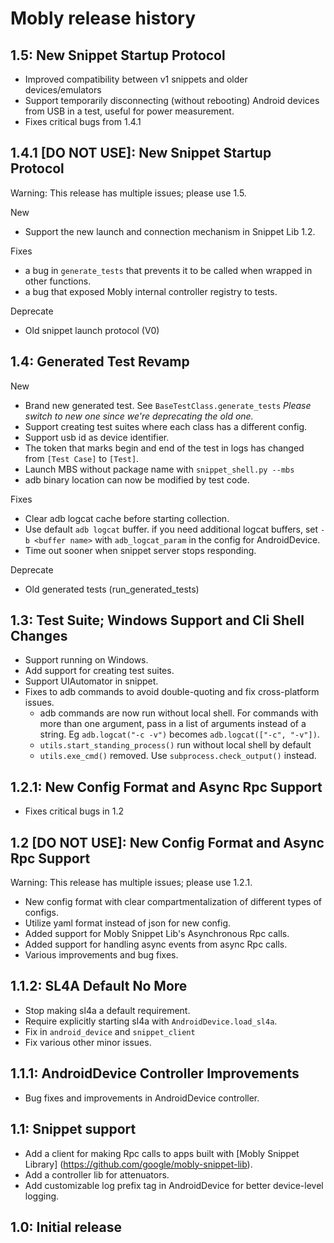 # Mobly release history

## 1.5: New Snippet Startup Protocol
  * Improved compatibility between v1 snippets and older devices/emulators
  * Support temporarily disconnecting (without rebooting) Android devices from
    USB in a test, useful for power measurement.
  * Fixes critical bugs from 1.4.1


## 1.4.1 [DO NOT USE]: New Snippet Startup Protocol
  Warning: This release has multiple issues; please use 1.5.

  New
  * Support the new launch and connection mechanism in Snippet Lib 1.2.

  Fixes
  * a bug in `generate_tests` that prevents it to be called when wrapped in
    other functions.
  * a bug that exposed Mobly internal controller registry to tests.

  Deprecate
  * Old snippet launch protocol (V0)


## 1.4: Generated Test Revamp
  New
  * Brand new generated test. See `BaseTestClass.generate_tests`
    *Please switch to new one since we're deprecating the old one.*
  * Support creating test suites where each class has a different config.
  * Support usb id as device identifier.
  * The token that marks begin and end of the test in logs has changed from
    `[Test Case]` to `[Test]`.
  * Launch MBS without package name with `snippet_shell.py --mbs`
  * adb binary location can now be modified by test code.

  Fixes
  * Clear adb logcat cache before starting collection.
  * Use default `adb logcat` buffer. if you need additional logcat buffers, set
    `-b <buffer name>` with `adb_logcat_param` in the config for AndroidDevice.
  * Time out sooner when snippet server stops responding.

  Deprecate
  * Old generated tests (run_generated_tests)


## 1.3: Test Suite; Windows Support and Cli Shell Changes
  * Support running on Windows.
  * Add support for creating test suites.
  * Support UIAutomator in snippet.
  * Fixes to adb commands to avoid double-quoting and fix cross-platform issues.
      * adb commands are now run without local shell. For commands with more
        than one argument, pass in a list of arguments instead of a string. Eg
        `adb.logcat("-c -v")` becomes `adb.logcat(["-c", "-v"])`.
      * `utils.start_standing_process()` run without local shell by default
      * `utils.exe_cmd()` removed. Use `subprocess.check_output()` instead.


## 1.2.1: New Config Format and Async Rpc Support
  * Fixes critical bugs in 1.2


## 1.2 [DO NOT USE]: New Config Format and Async Rpc Support
  Warning: This release has multiple issues; please use 1.2.1.

  * New config format with clear compartmentalization of different types of
    configs.
  * Utilize yaml format instead of json for new config.
  * Added support for Mobly Snippet Lib's Asynchronous Rpc calls.
  * Added support for handling async events from async Rpc calls.
  * Various improvements and bug fixes.


## 1.1.2: SL4A Default No More
  * Stop making sl4a a default requirement.
  * Require explicitly starting sl4a with `AndroidDevice.load_sl4a`.
  * Fix in `android_device` and `snippet_client`
  * Fix various other minor issues.


## 1.1.1: AndroidDevice Controller Improvements
  * Bug fixes and improvements in AndroidDevice controller.


## 1.1: Snippet support
  * Add a client for making Rpc calls to apps built with [Mobly Snippet Library]
    (https://github.com/google/mobly-snippet-lib).
  * Add a controller lib for attenuators.
  * Add customizable log prefix tag in AndroidDevice for better device-level
    logging.


## 1.0: Initial release
